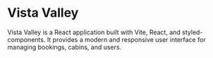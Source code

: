 # Vista Valley

Vista Valley is a React application built with Vite, React, and styled-components. It provides a modern and responsive user interface for managing bookings, cabins, and users.
